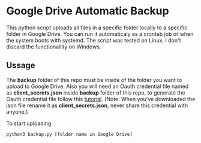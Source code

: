 # Google Drive Automatic Backup

This python script uploads all files in a specific folder locally to a specific folder in Google Drive. You can run it automaticaly as a crontab job or when the system boots with systemd. The script was tested on Linux, I don't discard the functionallity on Windows.

## Ussage

The **backup** folder of this repo must be inside of the folder you want to upload to Google Drive. Also you will need an Oauth credential file named as **client_secrets.json** inside **backup** folder of this repo, to generate the Oauth credential file follow this [tutorial](https://help.talend.com/r/E3i03eb7IpvsigwC58fxQg/Lp096EBnOyWNk33h~CKm~Q). (Note: When you've downloaded the json file rename it as **client_secrets.json**, never share this credential with anyone.)

To start uploading:

```console
python3 backup.py [folder name in Google Drive]
```
